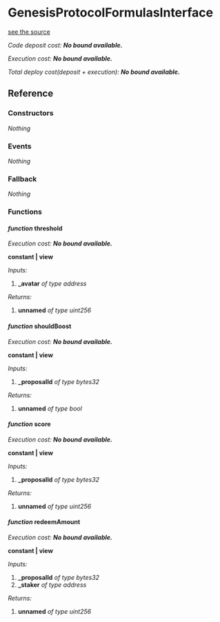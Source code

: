 # GenesisProtocolFormulasInterface
[see the source](https://github.com/daostack/daostack/tree/master/contracts/VotingMachines/GenesisProtocolFormulasInterface.sol)

*Code deposit cost: **No bound available.***

*Execution cost: **No bound available.***

*Total deploy cost(deposit + execution): **No bound available.***

> 

## Reference
### Constructors
*Nothing*
### Events
*Nothing*
### Fallback
*Nothing*
### Functions
#### *function* threshold

*Execution cost: **No bound available.***

**constant | view**

*Inputs:*

1. **_avatar** *of type address*

*Returns:*

1. **unnamed** *of type uint256*


#### *function* shouldBoost

*Execution cost: **No bound available.***

**constant | view**

*Inputs:*

1. **_proposalId** *of type bytes32*

*Returns:*

1. **unnamed** *of type bool*


#### *function* score

*Execution cost: **No bound available.***

**constant | view**

*Inputs:*

1. **_proposalId** *of type bytes32*

*Returns:*

1. **unnamed** *of type uint256*


#### *function* redeemAmount

*Execution cost: **No bound available.***

**constant | view**

*Inputs:*

1. **_proposalId** *of type bytes32*
2. **_staker** *of type address*

*Returns:*

1. **unnamed** *of type uint256*


